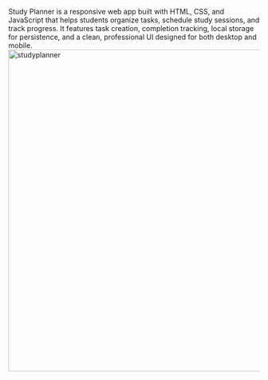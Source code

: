Study Planner is a responsive web app built with HTML, CSS, and JavaScript that helps students organize tasks, schedule study sessions, and track progress. It features task creation, completion tracking, local storage for persistence, and a clean, professional UI designed for both desktop and mobile.<img width="1351" height="645" alt="studyplanner" src="https://github.com/user-attachments/assets/907483d1-644b-4983-b417-b00f1039e38b" />
